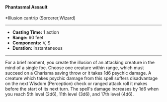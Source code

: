 #### Phantasmal Assault
*Illusion cantrip (Sorcerer,Wizard)
___
- **Casting Time:** 1 action
- **Range:** 60 feet
- **Components:** V, S
- **Duration:** Instantaneous
---
For a brief moment, you create the illusion of an
attacking creature in the mind of a single foe.
Choose one creature within range, which must
succeed on a Charisma saving throw or it takes 1d6
psychic damage. A creature which takes psychic
damage from this spell suffers disadvantage on the
next Wisdom (Perception) check or ranged attack
roll it makes before the start of its next turn.
The spell's damage increases by 1d6 when you
reach 5th level (2d6), 11th level (3d6), and 17th level
(4d6).
